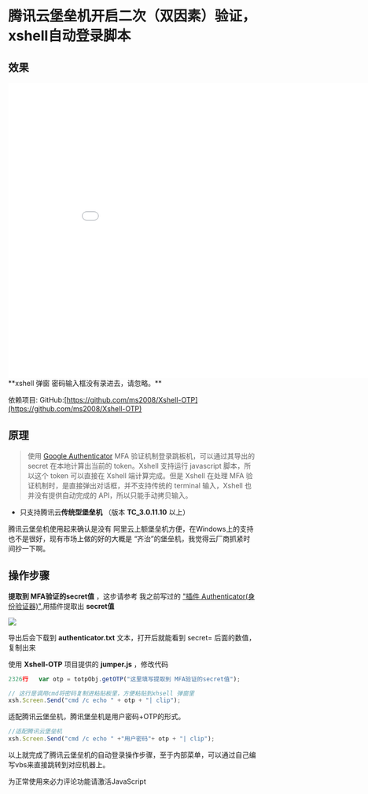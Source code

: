 # 腾讯云堡垒机开启二次（双因素）验证，xshell自动登录脚本

## 效果
<iframe width="900" height="600" src="//player.bilibili.com/player.html?aid=550208735&bvid=BV1Ui4y1R7ep&cid=471526416&page=1" scrolling="no" border="0" frameborder="no" framespacing="0" allowfullscreen="true"> </iframe>
**xshell 弹窗 密码输入框没有录进去，请忽略。**

依赖项目:
GitHub:[https://github.com/ms2008/Xshell-OTP](https://github.com/ms2008/Xshell-OTP)

## 原理

> 使用 [Google Authenticator](https://chrome.google.com/webstore/detail/authenticator/bhghoamapcdpbohphigoooaddinpkbai) MFA 验证机制登录跳板机，可以通过其导出的 secret 在本地计算出当前的 token。Xshell 支持运行 javascript 脚本，所以这个 token 可以直接在 Xshell 端计算完成。但是 Xshell 在处理 MFA 验证机制时，是直接弹出对话框，并不支持传统的 terminal 输入，Xshell 也并没有提供自动完成的 API，所以只能手动拷贝输入。

- 只支持腾讯云**传统型堡垒机** （版本 **TC_3.0.11.10** 以上）

腾讯云堡垒机使用起来确认是没有 阿里云上额堡垒机方便，在Windows上的支持也不是很好，现有市场上做的好的大概是 “齐治”的堡垒机，我觉得云厂商抓紧时间抄一下啊。



## 操作步骤

**提取到 MFA验证的secret值** ，这步请参考 我之前写过的 ["插件 Authenticator(身份验证器)"](https://hi-andy.com/tools/Chrome_Plugins_Authenticator/),用插件提取出 **secret值** 

<img src="/imgs/note/2021/2021-12-29_163855.png">

导出后会下载到 **authenticator.txt** 文本，打开后就能看到 secret= 后面的数值，复制出来

使用 **Xshell-OTP** 项目提供的 **jumper.js** ，修改代码

```javascript
2326行   var otp = totpObj.getOTP("这里填写提取到 MFA验证的secret值");
```

```javascript
// 这行是调用cmd将密码复制进粘贴板里，方便粘贴到xhsell 弹窗里
xsh.Screen.Send("cmd /c echo " + otp + "| clip");
```

适配腾讯云堡垒机，腾讯堡垒机是用户密码+OTP的形式。
```javascript
//适配腾讯云堡垒机
xsh.Screen.Send("cmd /c echo " +"用户密码"+ otp + "| clip");
```

以上就完成了腾讯云堡垒机的自动登录操作步骤，至于内部菜单，可以通过自己编写vbs来直接跳转到对应机器上。




<!-- 来必力City版安装代码 -->
<div id="lv-container" data-id="city" data-uid="MTAyMC80NzA4OC8yMzU4OA==">
	<script type="text/javascript">
   (function(d, s) {
       var j, e = d.getElementsByTagName(s)[0];

       if (typeof LivereTower === 'function') { return; }
    
       j = d.createElement(s);
       j.src = 'https://cdn-city.livere.com/js/embed.dist.js';
       j.async = true;
    
       e.parentNode.insertBefore(j, e);
   })(document, 'script');
	</script>
<noscript> 为正常使用来必力评论功能请激活JavaScript</noscript>
</div>
<!-- City版安装代码已完成 -->